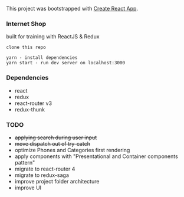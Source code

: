 This project was bootstrapped with [Create React App](https://github.com/facebookincubator/create-react-app).

### Internet Shop

built for training with ReactJS & Redux

```
clone this repo

yarn - install dependencies
yarn start - run dev server on localhost:3000
```

### Dependencies

* react
* redux
* react-router v3
* redux-thunk

### TODO

* ~~applying search during user input~~
* ~~move dispatch out of try-catch~~
* optimize Phones and Categories first rendering
* apply components with "Presentational and Container components pattern"
* migrate to react-router 4
* migrate to redux-saga
* improve project folder architecture
* improve UI
